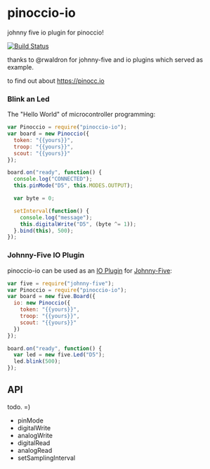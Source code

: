 pinoccio-io
===========

johnny five io plugin for pinoccio!

[![Build Status](https://pinocc.io/images/pinoccio-logo-mini.png)](https://pinocc.io)

thanks to @rwaldron for johnny-five and io plugins which served as example.

to find out about https://pinocc.io 
 

### Blink an Led

The "Hello World" of microcontroller programming: 

```js
var Pinoccio = require("pinoccio-io");
var board = new Pinoccio({
  token: "{{yours}}",
  troop: "{{yours}}",
  scout: "{{yours}}"
});

board.on("ready", function() {
  console.log("CONNECTED");
  this.pinMode("D5", this.MODES.OUTPUT);

  var byte = 0;

  setInterval(function() {
    console.log("message");
    this.digitalWrite("D5", (byte ^= 1));
  }.bind(this), 500);
});
```

### Johnny-Five IO Plugin

pinoccio-io can be used as an [IO Plugin](https://github.com/rwaldron/johnny-five/wiki/IO-Plugins) for [Johnny-Five](https://github.com/rwaldron/johnny-five):

```js
var five = require("johnny-five");
var Pinoccio = require("pinoccio-io");
var board = new five.Board({
  io: new Pinoccio({
    token: "{{yours}}",
    troop: "{{yours}}",
    scout: "{{yours}}"   
  })
});

board.on("ready", function() {
  var led = new five.Led("D5");
  led.blink(500);
});
```

API
---

todo. =) 

- pinMode
- digitalWrite
- analogWrite
- digitalRead
- analogRead
- setSamplingInterval




